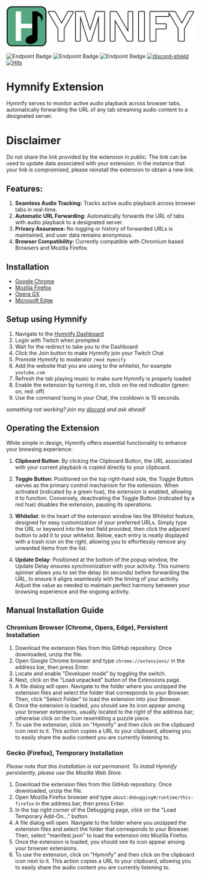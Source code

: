 [discord-invite]: https://discord.gg/n5eejXjCQz

[discord-shield]: https://discordapp.com/api/guilds/1130517263280246907/widget.png?style=shield

![Header](https://raw.githubusercontent.com/hawolt/hymnify/main/logo-github.png)

![Endpoint Badge](https://img.shields.io/endpoint?url=https%3A%2F%2Fapi.hymnify.org%2Fuser&labelColor=green) ![Endpoint Badge](https://img.shields.io/endpoint?url=https%3A%2F%2Fapi.hymnify.org%2Fcounter&labelColor=orange) ![Endpoint Badge](https://img.shields.io/endpoint?url=https%3A%2F%2Fapi.hymnify.org%2Fserves&labelColor=yellow) [ ![discord-shield][] ][discord-invite] [![Hits](https://hits.seeyoufarm.com/api/count/incr/badge.svg?url=https%3A%2F%2Fgithub.com%2Fhawolt%2Fhymnify&count_bg=%2379C83D&title_bg=%23555555&icon=&icon_color=%23E7E7E7&title=hits&edge_flat=false)](https://hits.seeyoufarm.com)

# **Hymnify Extension**
Hymnify serves to monitor active audio playback across browser tabs, automatically forwarding the URL of any tab streaming audio content to a designated server.

# Disclaimer
Do not share the link provided by the extension in public. The link can be used to update data associated with your extension. In the instance that your link is compromised, please reinstall the extension to obtain a new link.

## Features:
 1. **Seamless Audio Tracking:**
 Tracks active audio playback across browser tabs in real-time.
 2. **Automatic URL Forwarding:**
 Automatically forwards the URL of tabs with audio playback to a designated server.
 3. **Privacy Assurance:** 
 No logging or history of forwarded URLs is maintained, and user data remains anonymous.
 4. **Browser Compatibility:**
 Currently compatible with Chromium based Browsers and Mozilla Firefox.

## Installation

- [Google Chrome](https://chromewebstore.google.com/detail/hymnify/jgalnhgccekkgfglcimenmghbbneelck)
- [Mozilla Firefox](https://addons.mozilla.org/firefox/addon/hymnify)
- [Opera GX](https://chromewebstore.google.com/detail/hymnify/jgalnhgccekkgfglcimenmghbbneelck)
- [Microsoft Edge](https://chromewebstore.google.com/detail/hymnify/jgalnhgccekkgfglcimenmghbbneelck)

## Setup using Hymnify

1. Navigate to the [Hymnify Dashboard](https://hymnify.org/dashboard/)
2. Login with Twitch when prompted
3. Wait for the redirect to take you to the Dashboard
4. Click the Join button to make Hymnify join your Twitch Chat
5. Promote Hymnify to moderator `/mod Hymnify`
6. Add the website that you are using to the whitelist, for example `youtube.com`
7. Refresh the tab playing music to make sure Hymnify is properly loaded
8. Enable the extension by turning it on, click on the red indicator (green: on, red: off)
9. Use the command !song in your Chat, the cooldown is 15 seconds.

*something not working? join my [discord](https://discord.hawolt.com) and ask ahead!*

## Operating the Extension

While simple in design, Hymnify offers essential functionality to enhance your browsing experience:

1.  **Clipboard Button**:
By clicking the Clipboard Button, the URL associated with your current playback is copied directly to your clipboard.
    
2.  **Toggle Button**:
Positioned on the top right-hand side, the Toggle Button serves as the primary control mechanism for the extension. When activated (indicated by a green hue), the extension is enabled, allowing it to function. Conversely, deactivating the Toggle Button (indicated by a red hue) disables the extension, pausing its operations.

3. **Whitelist**:
In the heart of the extension window lies the Whitelist feature, designed for easy customization of your preferred URLs. Simply type the URL or keyword into the text field provided, then click the adjacent button to add it to your whitelist. Below, each entry is neatly displayed with a trash icon on the right, allowing you to effortlessly remove any unwanted items from the list.

4. **Update Delay**:
Positioned at the bottom of the popup window, the Update Delay ensures synchronization with your activity. This numeric spinner allows you to set the delay (in seconds) before forwarding the URL, to ensure it aligns seamlessly with the timing of your activity. Adjust the value as needed to maintain perfect harmony between your browsing experience and the ongoing activity.

## Manual Installation Guide

### Chromium Browser (Chrome, Opera, Edge), Persistent Installation

1. Download the extension files from this GitHub repository. Once downloaded, unzip the file.
2. Open Google Chrome browser and type `chrome://extensions/` in the address bar, then press Enter.
3. Locate and enable "Developer mode" by toggling the switch.
4. Next, click on the "Load unpacked" button of the Extensions page.
5. A file dialog will open. Navigate to the folder where you unzipped the extension files and select the folder that corresponds to your Browser. Then, click "Select Folder" to load the extension into your Browser.
6. Once the extension is loaded, you should see its icon appear among your browser extensions, usually located to the right of the address bar; otherwise click on the Icon resembling a puzzle piece.
7. To use the extension, click on "Hymnify" and then click on the clipboard icon next to it. This action copies a URL to your clipboard, allowing you to easily share the audio content you are currently listening to.

### Gecko (Firefox), Temporary Installation

*Please note that this installation is not permanent. To install Hymnify persistently, please use the Mozilla Web Store.*

1. Download the extension files from this GitHub repository. Once downloaded, unzip the file.
2. Open Mozilla Firefox browser and type `about:debugging#/runtime/this-firefox` in the address bar, then press Enter.
3. In the top right corner of the Debugging page, click on the "Load Temporary Add-On..." button.
5. A file dialog will open. Navigate to the folder where you unzipped the extension files and select the folder that corresponds to your Browser. Then, select "manifest.json" to load the extension into Mozilla Firefox.
6. Once the extension is loaded, you should see its icon appear among your browser extensions.
7. To use the extension, click on "Hymnify" and then click on the clipboard icon next to it. This action copies a URL to your clipboard, allowing you to easily share the audio content you are currently listening to.

